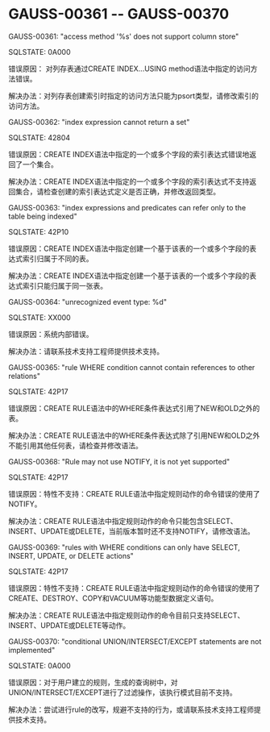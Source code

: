 # GAUSS-00361 -- GAUSS-00370<a name="ZH-CN_TOPIC_0302073518"></a>

GAUSS-00361: "access method '%s' does not support column store"

SQLSTATE: 0A000

错误原因： 对列存表通过CREATE INDEX...USING method语法中指定的访问方法错误。

解决办法：对列存表创建索引时指定的访问方法只能为psort类型，请修改索引的访问方法。

GAUSS-00362: "index expression cannot return a set"

SQLSTATE: 42804

错误原因：CREATE INDEX语法中指定的一个或多个字段的索引表达式错误地返回了一个集合。

解决办法：CREATE INDEX语法中指定的一个或多个字段的索引表达式不支持返回集合，请检查创建的索引表达式定义是否正确，并修改返回类型。

GAUSS-00363: "index expressions and predicates can refer only to the table being indexed"

SQLSTATE: 42P10

错误原因：CREATE INDEX语法中指定创建一个基于该表的一个或多个字段的表达式索引归属于不同的表。

解决办法：CREATE INDEX语法中指定创建一个基于该表的一个或多个字段的表达式索引只能归属于同一张表。

GAUSS-00364: "unrecognized event type: %d"

SQLSTATE: XX000

错误原因：系统内部错误。

解决办法：请联系技术支持工程师提供技术支持。

GAUSS-00365: "rule WHERE condition cannot contain references to other relations"

SQLSTATE: 42P17

错误原因：CREATE RULE语法中的WHERE条件表达式引用了NEW和OLD之外的表。

解决办法：CREATE RULE语法中的WHERE条件表达式除了引用NEW和OLD之外不能引用其他任何表，请检查并修改语法。

GAUSS-00368: "Rule may not use NOTIFY, it is not yet supported"

SQLSTATE: 42P17

错误原因：特性不支持：CREATE RULE语法中指定规则动作的命令错误的使用了NOTIFY。

解决办法：CREATE RULE语法中指定规则动作的命令只能包含SELECT、INSERT、UPDATE或DELETE，当前版本暂时还不支持NOTIFY，请修改语法。

GAUSS-00369: "rules with WHERE conditions can only have SELECT, INSERT, UPDATE, or DELETE actions"

SQLSTATE: 42P17

错误原因：特性不支持：CREATE RULE语法中指定规则动作的命令错误的使用了CREATE、DESTROY、COPY和VACUUM等功能型数据定义语句。

解决办法：CREATE RULE语法中指定规则动作的命令目前只支持SELECT、INSERT、UPDATE或DELETE等动作。

GAUSS-00370: "conditional UNION/INTERSECT/EXCEPT statements are not implemented"

SQLSTATE: 0A000

错误原因：对于用户建立的规则，生成的查询树中，对UNION/INTERSECT/EXCEPT进行了过滤操作，该执行模式目前不支持。

解决办法：尝试进行rule的改写，规避不支持的行为，或请联系技术支持工程师提供技术支持。
